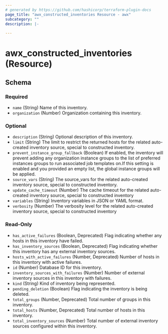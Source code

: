 ```yaml
---
# generated by https://github.com/hashicorp/terraform-plugin-docs
page_title: "awx_constructed_inventories Resource - awx"
subcategory: ""
description: |-
  
---
```


# awx_constructed_inventories (Resource)





<!-- schema generated by tfplugindocs -->
## Schema

### Required

- `name` (String) Name of this inventory.
- `organization` (Number) Organization containing this inventory.

### Optional

- `description` (String) Optional description of this inventory.
- `limit` (String) The limit to restrict the returned hosts for the related auto-created inventory source, special to constructed inventory.
- `prevent_instance_group_fallback` (Boolean) If enabled, the inventory will prevent adding any organization instance groups to the list of preferred instances groups to run associated job templates on.If this setting is enabled and you provided an empty list, the global instance groups will be applied.
- `source_vars` (String) The source_vars for the related auto-created inventory source, special to constructed inventory.
- `update_cache_timeout` (Number) The cache timeout for the related auto-created inventory source, special to constructed inventory
- `variables` (String) Inventory variables in JSON or YAML format.
- `verbosity` (Number) The verbosity level for the related auto-created inventory source, special to constructed inventory

### Read-Only

- `has_active_failures` (Boolean, Deprecated) Flag indicating whether any hosts in this inventory have failed.
- `has_inventory_sources` (Boolean, Deprecated) Flag indicating whether this inventory has any external inventory sources.
- `hosts_with_active_failures` (Number, Deprecated) Number of hosts in this inventory with active failures.
- `id` (Number) Database ID for this inventory.
- `inventory_sources_with_failures` (Number) Number of external inventory sources in this inventory with failures.
- `kind` (String) Kind of inventory being represented.
- `pending_deletion` (Boolean) Flag indicating the inventory is being deleted.
- `total_groups` (Number, Deprecated) Total number of groups in this inventory.
- `total_hosts` (Number, Deprecated) Total number of hosts in this inventory.
- `total_inventory_sources` (Number) Total number of external inventory sources configured within this inventory.
